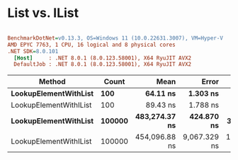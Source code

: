 # List<T> vs. IList<T>


``` ini

BenchmarkDotNet=v0.13.3, OS=Windows 11 (10.0.22631.3007), VM=Hyper-V
AMD EPYC 7763, 1 CPU, 16 logical and 8 physical cores
.NET SDK=8.0.101
  [Host]     : .NET 8.0.1 (8.0.123.58001), X64 RyuJIT AVX2
  DefaultJob : .NET 8.0.1 (8.0.123.58001), X64 RyuJIT AVX2


```
|                 Method |  Count |          Mean |        Error |        StdDev |
|----------------------- |------- |--------------:|-------------:|--------------:|
|  **LookupElementWithList** |    **100** |      **64.11 ns** |     **1.303 ns** |      **1.338 ns** |
| LookupElementWithIList |    100 |      89.43 ns |     1.788 ns |      2.621 ns |
|  **LookupElementWithList** | **100000** | **483,274.37 ns** |   **424.870 ns** |    **376.636 ns** |
| LookupElementWithIList | 100000 | 454,096.88 ns | 9,067.329 ns | 11,135.495 ns |
